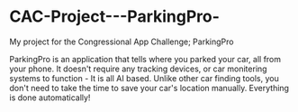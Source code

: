 # CAC-Project---ParkingPro-
My project for the Congressional App Challenge; ParkingPro

ParkingPro is an application that tells where you parked your car, all from your phone. It doesn't require any tracking devices, or car monitering systems to function - It is all AI based. 
Unlike other car finding tools, you don't need to take the time to save your car's location manually. Everything is done automatically!

